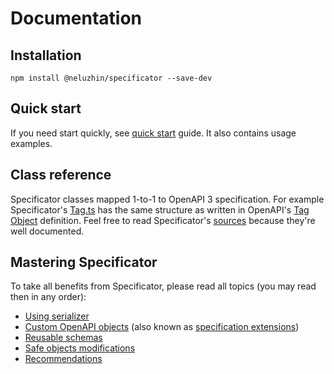 # Documentation

## Installation

```console
npm install @neluzhin/specificator --save-dev
```

## Quick start

If you need start quickly, see [quick start](./quick-start.md) guide. It also contains usage examples.

## Class reference

Specificator classes mapped 1-to-1 to OpenAPI 3 specification. For example Specificator's [Tag.ts](../src/OpenAPI/Tag.ts) has the same structure as written in OpenAPI's [Tag Object](https://github.com/OAI/OpenAPI-Specification/blob/master/versions/3.0.2.md#tagObject) definition. Feel free to read Specificator's [sources](../src) because they're well documented.

## Mastering Specificator

To take all benefits from Specificator, please read all topics (you may read then in any order):

* [Using serializer](https://github.com/neluzhin/specificator-serializer)
* [Custom OpenAPI objects](custom-openapi-objects.md) (also known as [specification extensions](https://github.com/OAI/OpenAPI-Specification/blob/master/versions/3.0.2.md#specificationExtensions))
* [Reusable schemas](reusable-schemas.md)
* [Safe objects modifications](safe-objects-modifications.md)
* [Recommendations](recommendations.md)
